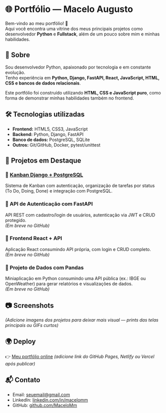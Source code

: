 # 🌐 Portfólio — Macelo Augusto

Bem-vindo ao meu portfólio! 🚀  
Aqui você encontra uma vitrine dos meus principais projetos como desenvolvedor **Python** e **Fullstack**, além de um pouco sobre mim e minhas habilidades.

## 📖 Sobre
Sou desenvolvedor Python, apaixonado por tecnologia e em constante evolução.  
Tenho experiência em **Python, Django, FastAPI, React, JavaScript, HTML, CSS e bancos de dados relacionais**.  

Este portfólio foi construído utilizando **HTML, CSS e JavaScript puro**, como forma de demonstrar minhas habilidades também no frontend.

## 🛠️ Tecnologias utilizadas
- **Frontend:** HTML5, CSS3, JavaScript
- **Backend:** Python, Django, FastAPI
- **Banco de dados:** PostgreSQL, SQLite
- **Outros:** Git/GitHub, Docker, pytest/unittest

## 🚀 Projetos em Destaque
### 📌 [Kanban Django + PostgreSQL](https://github.com/MaceloMm/kanban-django-project)
Sistema de Kanban com autenticação, organização de tarefas por status (To Do, Doing, Done) e integração com PostgreSQL.

### 📌 API de Autenticação com FastAPI
API REST com cadastro/login de usuários, autenticação via JWT e CRUD protegido.  
*(Em breve no GitHub)*

### 📌 Frontend React + API
Aplicação React consumindo API própria, com login e CRUD completo.  
*(Em breve no GitHub)*

### 📌 Projeto de Dados com Pandas
Miniaplicação em Python consumindo uma API pública (ex.: IBGE ou OpenWeather) para gerar relatórios e visualizações de dados.  
*(Em breve no GitHub)*

## 📷 Screenshots
*(Adicione imagens dos projetos para deixar mais visual — prints das telas principais ou GIFs curtos)*

## 🌍 Deploy
👉 [Meu portfólio online](https://SEU-LINK-AQUI) *(adicione link do GitHub Pages, Netlify ou Vercel após publicar)*

## 📬 Contato
- Email: seuemail@gmail.com  
- LinkedIn: [linkedin.com/in/macelomm](https://www.linkedin.com/in/macelomm)  
- GitHub: [github.com/MaceloMm](https://github.com/MaceloMm)
